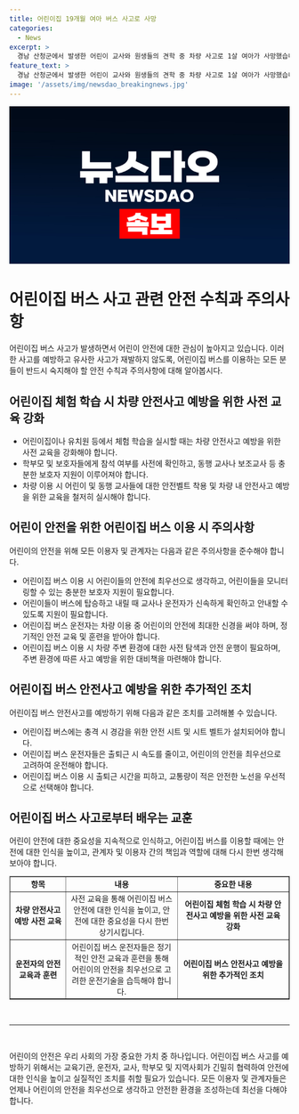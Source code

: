 ```yaml
---
title: 어린이집 19개월 여아 버스 사고로 사망
categories:
  - News
excerpt: >
  경남 산청군에서 발생한 어린이 교사와 원생들의 견학 중 차량 사고로 1살 여아가 사망했습니다. 어린이집 버스에 치여 심정지 상태로 대학 병원으로 옮겨졌으나 숨졌으며, 보건의료원은 중증 외상 환자 수술 불가로 상급 종합병원 이송한 것으로 전해졌습니다. 경찰은 운전자와 교사의 과실 여부를 조사하고 있습니다. 사고 당시에는 어린이집의 인솔교사 5명과 29명의 원생이 함께 견학을 와 있었습니다. #어린이집 #버스 #체험학습 #사망사고
feature_text: >
  경남 산청군에서 발생한 어린이 교사와 원생들의 견학 중 차량 사고로 1살 여아가 사망했습니다. 어린이집 버스에 치여 심정지 상태로 대학 병원으로 옮겨졌으나 숨졌으며, 보건의료원은 중증 외상 환자 수술 불가로 상급 종합병원 이송한 것으로 전해졌습니다. 경찰은 운전자와 교사의 과실 여부를 조사하고 있습니다. 사고 당시에는 어린이집의 인솔교사 5명과 29명의 원생이 함께 견학을 와 있었습니다. #어린이집 #버스 #체험학습 #사망사고
image: '/assets/img/newsdao_breakingnews.jpg'
---
```


<p><img src="/assets/img/newsdao_breakingnews.jpg" alt="pcversion 속보" /></p>

<h1>어린이집 버스 사고 관련 안전 수칙과 주의사항</h1>

<p data-ke-size="size16">어린이집 버스 사고가 발생하면서 어린이 안전에 대한 관심이 높아지고 있습니다. 이러한 사고를 예방하고 유사한 사고가 재발하지 않도록, 어린이집 버스를 이용하는 모든 분들이 반드시 숙지해야 할 안전 수칙과 주의사항에 대해 알아봅시다.</p>

<h2 data-ke-size="size26">어린이집 체험 학습 시 차량 안전사고 예방을 위한 사전 교육 강화</h2>

<ul>
    <li>어린이집이나 유치원 등에서 체험 학습을 실시할 때는 차량 안전사고 예방을 위한 사전 교육을 강화해야 합니다.</li>
    <li>학부모 및 보호자들에게 참석 여부를 사전에 확인하고, 동행 교사나 보조교사 등 충분한 보호자 지원이 이루어져야 합니다.</li>
    <li>차량 이용 시 어린이 및 동행 교사들에 대한 안전벨트 착용 및 차량 내 안전사고 예방을 위한 교육을 철저히 실시해야 합니다. </li>
</ul>

<h2 data-ke-size="size26">어린이 안전을 위한 어린이집 버스 이용 시 주의사항</h2>

<p data-ke-size="size16">어린이의 안전을 위해 모든 이용자 및 관계자는 다음과 같은 주의사항을 준수해야 합니다.</p>

<ul>
    <li>어린이집 버스 이용 시 어린이들의 안전에 최우선으로 생각하고, 어린이들을 모니터링할 수 있는 충분한 보호자 지원이 필요합니다. </li>
    <li>어린이들이 버스에 탑승하고 내릴 때 교사나 운전자가 신속하게 확인하고 안내할 수 있도록 지원이 필요합니다. </li>
    <li>어린이집 버스 운전자는 차량 이용 중 어린이의 안전에 최대한 신경을 써야 하며, 정기적인 안전 교육 및 훈련을 받아야 합니다. </li>
    <li>어린이집 버스 이용 시 차량 주변 환경에 대한 사전 탐색과 안전 운행이 필요하며, 주변 환경에 따른 사고 예방을 위한 대비책을 마련해야 합니다.</li>
</ul>

<h2 data-ke-size="size26">어린이집 버스 안전사고 예방을 위한 추가적인 조치</h2>

<p data-ke-size="size16">어린이집 버스 안전사고를 예방하기 위해 다음과 같은 조치를 고려해볼 수 있습니다.</p>

<ul>
    <li>어린이집 버스에는 충격 시 경감을 위한 안전 시트 및 시트 벨트가 설치되어야 합니다.</li>
    <li>어린이집 버스 운전자들은 출퇴근 시 속도를 줄이고, 어린이의 안전을 최우선으로 고려하여 운전해야 합니다.</li>
    <li>어린이집 버스 이용 시 출퇴근 시간을 피하고, 교통량이 적은 안전한 노선을 우선적으로 선택해야 합니다.</li>
</ul>

<h2 data-ke-size="size26">어린이집 버스 사고로부터 배우는 교훈</h2>

<p data-ke-size="size16">어린이 안전에 대한 중요성을 지속적으로 인식하고, 어린이집 버스를 이용할 때에는 안전에 대한 인식을 높이고, 관계자 및 이용자 간의 책임과 역할에 대해 다시 한번 생각해보아야 합니다.</p>

<table style="width: 100%;" border="1">
<tbody>
<tr>
<td style="text-align: center; width: 20%;"><b>항목</b></td>
<td style="text-align: center; width: 40%;"><b>내용</b></td>
<td style="text-align: center; width: 40%;"><b>중요한 내용</b></td>
</tr>
<tr>
<td style="text-align: center; height: 17px;"><b>차량 안전사고 예방 사전 교육</b></td>
<td style="text-align: center; height: 17px;">사전 교육을 통해 어린이집 버스 안전에 대한 인식을 높이고, 안전에 대한 중요성을 다시 한번 상기시킵니다.</td>
<td style="text-align: center; height: 17px;"><b>어린이집 체험 학습 시 차량 안전사고 예방을 위한 사전 교육 강화</b></td>
</tr>
<tr>
<td style="text-align: center; height: 17px;"><b>운전자의 안전 교육과 훈련</b></td>
<td style="text-align: center; height: 17px;">어린이집 버스 운전자들은 정기적인 안전 교육과 훈련을 통해 어린이의 안전을 최우선으로 고려한 운전기술을 습득해야 합니다.</td>
<td style="text-align: center; height: 17px;"><b>어린이집 버스 안전사고 예방을 위한 추가적인 조치</b></td>
</tr>
</tbody>
</table>

<p data-ke-size="size16">&nbsp;</p>

<hr>

<p data-ke-size="size16">&nbsp;</p>

<p data-ke-size="size16">어린이의 안전은 우리 사회의 가장 중요한 가치 중 하나입니다. 어린이집 버스 사고를 예방하기 위해서는 교육기관, 운전자, 교사, 학부모 및 지역사회가 긴밀히 협력하여 안전에 대한 인식을 높이고 실질적인 조치를 취할 필요가 있습니다. 모든 이용자 및 관계자들은 언제나 어린이의 안전을 최우선으로 생각하고 안전한 환경을 조성하는데 최선을 다해야 합니다.</p>

